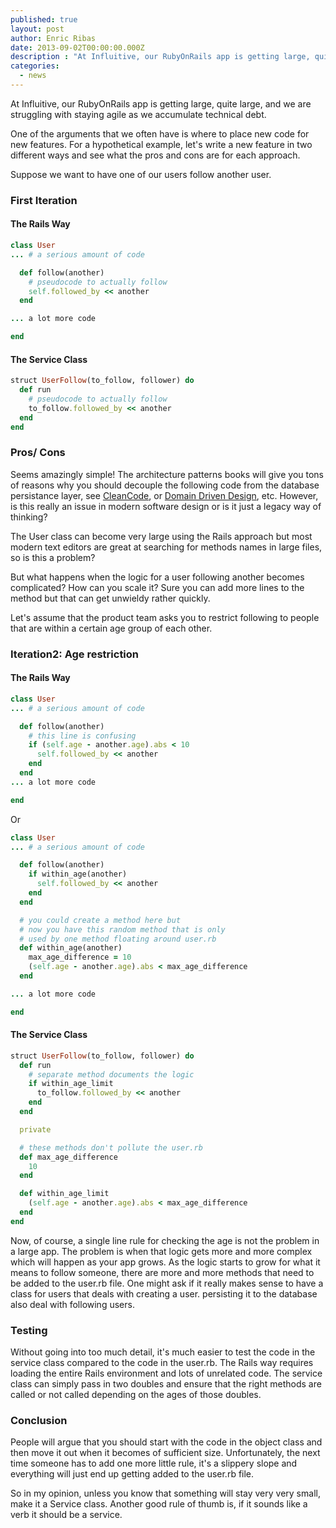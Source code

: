 ```yaml
---
published: true
layout: post
author: Enric Ribas
date: 2013-09-02T00:00:00.000Z
description : "At Influitive, our RubyOnRails app is getting large, quite large, and we are struggling with staying agile as we accumulate technical debt..."
categories:
  - news
---
```



At Influitive, our RubyOnRails app is getting large, quite large, and we are struggling with staying agile as we accumulate technical debt.

One of the arguments that we often have is where to place new code for new features. For a hypothetical example, let's write a new feature in two different ways and see what the pros and cons are for each approach.

Suppose we want to have one of our users follow another user.

### First Iteration
#### The Rails Way

```ruby
class User
... # a serious amount of code

  def follow(another)
    # pseudocode to actually follow
    self.followed_by << another
  end

... a lot more code

end
```

#### The Service Class

```ruby
struct UserFollow(to_follow, follower) do
  def run
    # pseudocode to actually follow
    to_follow.followed_by << another
  end
end
```

### Pros/ Cons

Seems amazingly simple! The architecture patterns books will give you tons of reasons why you should decouple the following code from the database persistance layer, see [CleanCode](http://blog.groupbuddies.com/posts/20-clean-architecture?utm_source=rubyweekly&utm_medium=email), or [Domain Driven Design](http://www.infoq.com/minibooks/domain-driven-design-quickly), etc. However, is this really an issue in modern software design or is it just a legacy way of thinking?

The User class can become very large using the Rails approach but most modern text editors are great at searching for methods names in large files, so is this a problem?

But what happens when the logic for a user following another becomes complicated? How can you scale it? Sure you can add more lines to the method but that can get unwieldy rather quickly.

Let's assume that the product team asks you to restrict following to people that are within a certain age group of each other.

### Iteration2: Age restriction
#### The Rails Way

```ruby
class User
... # a serious amount of code

  def follow(another)
    # this line is confusing
  	if (self.age - another.age).abs < 10
      self.followed_by << another
    end
  end
... a lot more code

end
```
Or
```ruby
class User
... # a serious amount of code

  def follow(another)
  	if within_age(another)
      self.followed_by << another
    end
  end

  # you could create a method here but
  # now you have this random method that is only
  # used by one method floating around user.rb
  def within_age(another)
    max_age_difference = 10
    (self.age - another.age).abs < max_age_difference
  end

... a lot more code

end
```

#### The Service Class

```ruby
struct UserFollow(to_follow, follower) do
  def run
  	# separate method documents the logic
    if within_age_limit
      to_follow.followed_by << another
    end
  end

  private

  # these methods don't pollute the user.rb
  def max_age_difference
    10
  end

  def within_age_limit
    (self.age - another.age).abs < max_age_difference
  end
end
```

Now, of course, a single line rule for checking the age is not the problem in a large app. The problem is when that logic gets more and more complex which will happen as your app grows. As the logic starts to grow for what it means to follow someone, there are more and more methods that need to be added to the user.rb file. One might ask if it really makes sense to have a class for users that deals with creating a user. persisting it to the database also deal with following users.

### Testing
Without going into too much detail, it's much easier to test the code in the service class compared to the code in the user.rb. The Rails way requires loading the entire Rails environment and lots of unrelated code. The service class can simply pass in two doubles and ensure that the right methods are called or not called depending on the ages of those doubles.

### Conclusion

People will argue that you should start with the code in the object class and then move it out when it becomes of sufficient size. Unfortunately, the next time someone has to add one more little rule, it's a slippery slope and everything will just end up getting added to the user.rb file.

So in my opinion, unless you know that something will stay very very small, make it a Service class. Another good rule of thumb is, if it sounds like a verb it should be a service.
